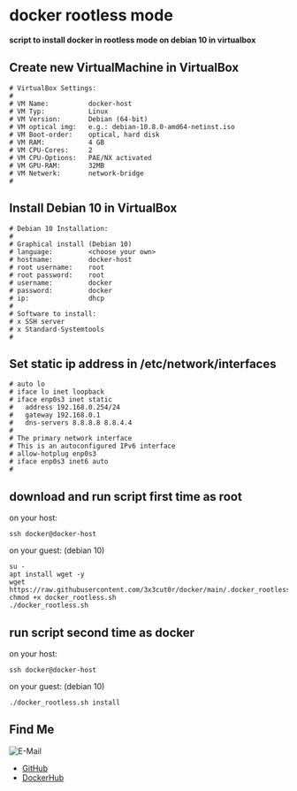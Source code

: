 # docker rootless mode

**script to install docker in rootless mode on debian 10 in virtualbox**

## Create new VirtualMachine in VirtualBox
```shell
# VirtualBox Settings:
#
# VM Name:          docker-host
# VM Typ:           Linux
# VM Version:       Debian (64-bit)
# VM optical img:   e.g.: debian-10.8.0-amd64-netinst.iso
# VM Boot-order:    optical, hard disk
# VM RAM:           4 GB
# VM CPU-Cores:     2
# VM CPU-Options:   PAE/NX activated
# VM GPU-RAM:       32MB
# VM Netwerk:       network-bridge
#
```

## Install Debian 10 in VirtualBox
```shell
# Debian 10 Installation:
#
# Graphical install (Debian 10)
# language:         <choose your own>
# hostname:         docker-host
# root username:    root
# root password:    root
# username:         docker
# password:         docker
# ip:               dhcp
#
# Software to install:
# x SSH server
# x Standard-Systemtools
#
```

## Set static ip address in /etc/network/interfaces
```shell
# auto lo
# iface lo inet loopback
# iface enp0s3 inet static
#   address 192.168.0.254/24
#   gateway 192.168.0.1
#   dns-servers 8.8.8.8 8.8.4.4
#
# The primary network interface
# This is an autoconfigured IPv6 interface
# allow-hotplug enp0s3
# iface enp0s3 inet6 auto
#
```

## download and run script first time as root
on your host:
```shell
ssh docker@docker-host  
```
on your guest: (debian 10)  
```shell
su -
apt install wget -y
wget https://raw.githubusercontent.com/3x3cut0r/docker/main/.docker_rootless_vbox/docker_rootless.sh
chmod +x docker_rootless.sh
./docker_rootless.sh
```

## run script second time as docker
on your host:
```shell
ssh docker@docker-host  
```
on your guest: (debian 10)
```shell
./docker_rootless.sh install
```

## Find Me <a name="findme"></a>

![E-Mail](https://img.shields.io/badge/E--Mail-executor55%40gmx.de-red)
* [GitHub](https://github.com/3x3cut0r)
* [DockerHub](https://hub.docker.com/u/3x3cut0r)
